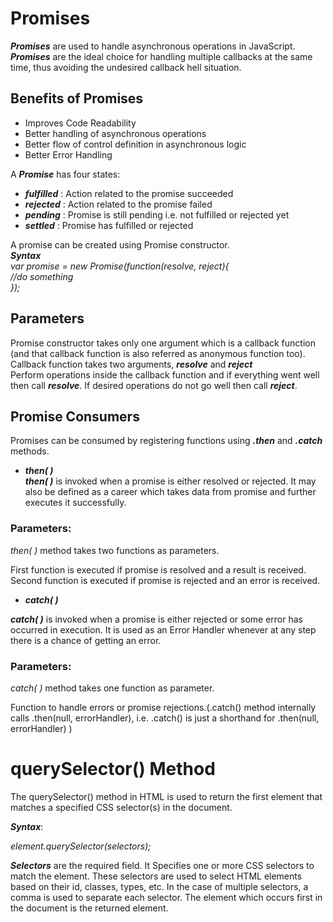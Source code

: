 # Promises

**_Promises_** are used to handle asynchronous operations in JavaScript. <br>
**_Promises_** are the ideal choice for handling multiple callbacks at the same time, thus avoiding the undesired callback hell situation.<br>

## Benefits of Promises <br>

- Improves Code Readability
- Better handling of asynchronous operations
- Better flow of control definition in asynchronous logic
- Better Error Handling

A **_Promise_** has four states:

- **_fulfilled_** : Action related to the promise succeeded
- **_rejected_** : Action related to the promise failed
- **_pending_** : Promise is still pending i.e. not fulfilled or rejected yet
- **_settled_** : Promise has fulfilled or rejected

A promise can be created using Promise constructor.<br>
**_Syntax_** <br>
_var promise = new Promise(function(resolve, reject){<br>
//do something<br>
});_

## Parameters

Promise constructor takes only one argument which is a callback function (and that callback function is also referred as anonymous function too). <br>
Callback function takes two arguments, **_resolve_** and **_reject_** <br>
Perform operations inside the callback function and if everything went well then call **_resolve_**.
If desired operations do not go well then call **_reject_**.

## Promise Consumers <br>

Promises can be consumed by registering functions using **_.then_** and **_.catch_** methods.

- **_then( )_**<br>
  **_then( )_** is invoked when a promise is either resolved or rejected. It may also be defined as a career which takes data from promise and further executes it successfully.

### Parameters:

_then( )_ method takes two functions as parameters.

First function is executed if promise is resolved and a result is received.
Second function is executed if promise is rejected and an error is received.

- **_catch( )_**

**_catch( )_** is invoked when a promise is either rejected or some error has occurred in execution. It is used as an Error Handler whenever at any step there is a chance of getting an error.

### Parameters:

_catch( )_ method takes one function as parameter.

Function to handle errors or promise rejections.(.catch() method internally calls .then(null, errorHandler), i.e. .catch() is just a shorthand for .then(null, errorHandler) )

# querySelector() Method

The querySelector() method in HTML is used to return the first element that matches a specified CSS selector(s) in the document.

**_Syntax_**:

_element.querySelector(selectors);_

**_Selectors_** are the required field. It Specifies one or more CSS selectors to match the element. These selectors are used to select HTML elements based on their id, classes, types, etc. In the case of multiple selectors, a comma is used to separate each selector. The element which occurs first in the document is the returned element.
